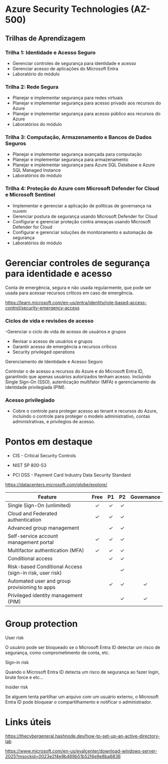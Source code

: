 # Azure Security Technologies (AZ-500)

## Trilhas de Aprendizagem

### Trilha 1: Identidade e Acesso Seguro
- Gerenciar controles de segurança para identidade e acesso
- Gerenciar acesso de aplicações do Microsoft Entra
- Laboratório do módulo

### Trilha 2: Rede Segura
- Planejar e implementar segurança para redes virtuais
- Planejar e implementar segurança para acesso privado aos recursos do Azure
- Planejar e implementar segurança para acesso público aos recursos do Azure
- Laboratórios do módulo

### Trilha 3: Computação, Armazenamento e Bancos de Dados Seguros
- Planejar e implementar segurança avançada para computação
- Planejar e implementar segurança para armazenamento
- Planejar e implementar segurança para Azure SQL Database e Azure SQL Managed Instance
- Laboratórios do módulo

### Trilha 4: Proteção do Azure com Microsoft Defender for Cloud e Microsoft Sentinel
- Implementar e gerenciar a aplicação de políticas de governança na nuvem
- Gerenciar postura de segurança usando Microsoft Defender for Cloud
- Configurar e gerenciar proteção contra ameaças usando Microsoft Defender for Cloud
- Configurar e gerenciar soluções de monitoramento e automação de segurança
- Laboratórios do módulo


# Gerenciar controles de segurança para identidade e acesso

Conta de emergência, segura e não usada regularmente, que pode ser usada para acessar recursos críticos em caso de emergência.

https://learn.microsoft.com/en-us/entra/identity/role-based-access-control/security-emergency-access

### Ciclos de vida e revisões de acesso

-Gerenciar o ciclo de vida de acesso de usuários e grupos
- Revisar o acesso de usuários e grupos
- Garantir acesso de emergência a recursos críticos
- Security privileged operations


Gerenciamento de Identidade e Acesso Seguro

Controlar o de acesso a recursos do Azure e do Microsoft Entra ID, garantindo que apenas usuários autorizados tenham acesso.
Incluindo Single Sign-On (SSO), autenticação multifator (MFA) e gerenciamento de identidade privilegiada (PIM).

### Acesso privilegiado

- Cobre o controle para proteger acesso ao tenant e recursos do Azure, incluindo o controle para proteger o modelo administrativo, contas administrativas, e privilegios de acesso.

# Pontos em destaque

- CIS - Critical Security Controls

- NIST SP 800-53

- PCI DSS - Payment Card Industry Data Security Standard 


https://datacenters.microsoft.com/globe/explore/


| Feature                                                       | Free | P1  | P2  | Governance |
|---------------------------------------------------------------|:----:|:---:|:---:|:----------:|
| Single Sign-On (unlimited)                                    |  ✓   | ✓   | ✓   |            |
| Cloud and Federated authentication                            |  ✓   | ✓   | ✓   |            |
| Advanced group management                                     |      | ✓   | ✓   |            |
| Self-service account management portal                        |  ✓   | ✓   | ✓   |            |
| Multifactor authentication (MFA)                              |  ✓   | ✓   | ✓   |            |
| Conditional access                                            |      | ✓   | ✓   |            |
| Risk-based Conditional Access (sign-in risk, user risk)       |      |     | ✓   |            |
| Automated user and group provisioning to apps                 |      | ✓   | ✓   |     ✓      |
| Privileged identity management (PIM)                          |      |     | ✓   |     ✓      |

# Group protection

User risk

O usuário pode ser bloqueado se o Microsoft Entra ID detectar um risco de segurança, como comprometimento de conta, etc.

Sign-in risk

Quando o Microsoft Entra ID detecta um risco de segurança ao fazer login, brute force e etc...

Insider risk

Se alguem tenta partilhar um arquivo com um usuário externo, o Microsoft Entra ID pode bloquear o compartilhamento e notificar o administrador.

# Links úteis

https://thecybergeneral.hashnode.dev/how-to-set-up-an-active-directory-lab

https://www.microsoft.com/en-us/evalcenter/download-windows-server-2025?msockid=0023e2f4e9b469b51b52f4e9e8ba6836
